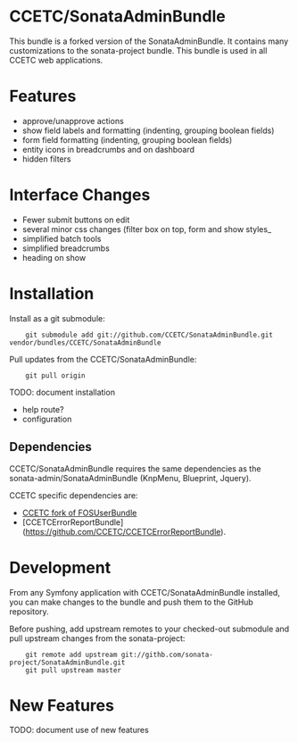 CCETC/SonataAdminBundle
============

This bundle is a forked version of the SonataAdminBundle.
It contains many customizations to the sonata-project bundle.
This bundle is used in all CCETC web applications.

# Features
* approve/unapprove actions
* show field labels and formatting (indenting, grouping boolean fields)
* form field formatting (indenting, grouping boolean fields)
* entity icons in breadcrumbs and on dashboard
* hidden filters

# Interface Changes
* Fewer submit buttons on edit
* several minor css changes (filter box on top, form and show styles_
* simplified batch tools
* simplified breadcrumbs
* heading on show

# Installation
Install as a git submodule:

        git submodule add git://github.com/CCETC/SonataAdminBundle.git vendor/bundles/CCETC/SonataAdminBundle

Pull updates from the CCETC/SonataAdminBundle:

        git pull origin

TODO: document installation

- help route?
- configuration

## Dependencies
CCETC/SonataAdminBundle requires the same dependencies as the sonata-admin/SonataAdminBundle (KnpMenu, Blueprint, Jquery).

CCETC specific dependencies are:

- [CCETC fork of FOSUserBundle](https://github.com/CCETC/FOSUserBundle)
- [CCETCErrorReportBundle] (https://github.com/CCETC/CCETCErrorReportBundle).

# Development
From any Symfony application with CCETC/SonataAdminBundle installed, you can make changes to the bundle and 
push them to the GitHub repository.


Before pushing, add upstream remotes to your checked-out submodule and pull upstream changes from the sonata-project:
        
        git remote add upstream git://githb.com/sonata-project/SonataAdminBundle.git
        git pull upstream master

# New Features
TODO: document use of new features